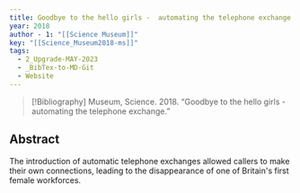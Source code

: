 ```yaml
---
title: Goodbye to the hello girls -  automating the telephone exchange
year: 2018
author - 1: "[[Science Museum]]"
key: "[[Science_Museum2018-ms]]"
tags:
  - 2_Upgrade-MAY-2023
  - _BibTex-to-MD-Git
  - Website
---
```


> [!Bibliography]
> Museum, Science. 2018. “Goodbye to the hello girls -  automating the telephone exchange.” 

## Abstract
The introduction of automatic telephone exchanges allowed callers to make their own connections, leading to the disappearance of one of Britain's first female workforces.